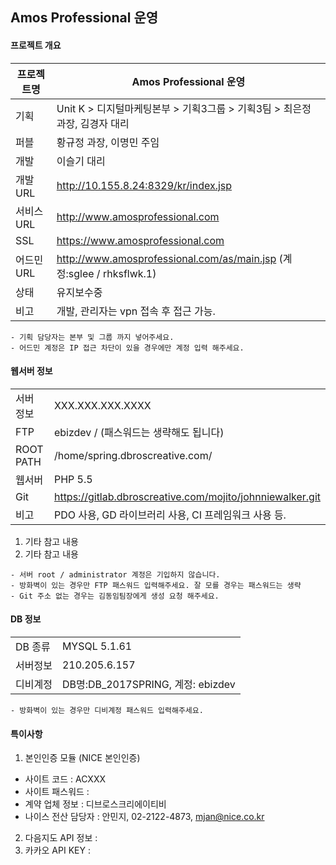 ## Amos Professional 운영


#### 프로젝트 개요    
| 프로젝트명 | Amos Professional 운영 |
| ------ | ------ |
| 기획 | Unit K > 디지털마케팅본부 > 기획3그룹 > 기획3팀 > 최은정 과장, 김경자 대리 |
| 퍼블 | 황규정 과장, 이명민 주임 |
| 개발 | 이슬기 대리 |
| 개발 URL | http://10.155.8.24:8329/kr/index.jsp |
| 서비스 URL | http://www.amosprofessional.com |
| SSL | https://www.amosprofessional.com |
| 어드민 URL | http://www.amosprofessional.com/as/main.jsp (계정:sglee / rhksflwk.1) |
| 상태 | 유지보수중 |
| 비고 | 개발, 관리자는 vpn 접속 후 접근 가능. |

````
- 기획 담당자는 본부 및 그룹 까지 넣어주세요.
- 어드민 계정은 IP 접근 차단이 있을 경우에만 계정 입력 해주세요.
````

#### 웹서버 정보
|  |  |
| ------ | ------ |
| 서버 정보 | XXX.XXX.XXX.XXXX |
| FTP | ebizdev / (패스워드는 생략해도 됩니다) |
| ROOT PATH | /home/spring.dbroscreative.com/ |
| 웹서버 | PHP 5.5 |
| Git | https://gitlab.dbroscreative.com/mojito/johnniewalker.git |
| 비고 | PDO 사용, GD 라이브러리 사용, CI 프레임워크 사용 등. |
1. 기타 참고 내용
2. 기타 참고 내용

````
- 서버 root / administrator 계정은 기입하지 않습니다.
- 방화벽이 있는 경우만 FTP 패스워드 입력해주세요. 잘 모를 경우는 패스워드는 생략
- Git 주소 없는 경우는 김동임팀장에게 생성 요청 해주세요.
````

#### DB 정보
|  |  |
| ------ | ------ |
| DB 종류 | MYSQL 5.1.61 |
| 서버정보 | 210.205.6.157 |
| 디비계정 | DB명:DB_2017SPRING, 계정: ebizdev |
````
- 방화벽이 있는 경우만 디비계정 패스워드 입력해주세요.
````

#### 특이사항
1. 본인인증 모듈 (NICE 본인인증)
 - 사이트 코드 : ACXXX
 - 사이트 패스워드 :
 - 계약 업체 정보 : 디브로스크리에이티비
 - 나이스 전산 담당자 : 안민지, 02-2122-4873, mjan@nice.co.kr     
2. 다음지도 API 정보 :
3. 카카오 API KEY :
